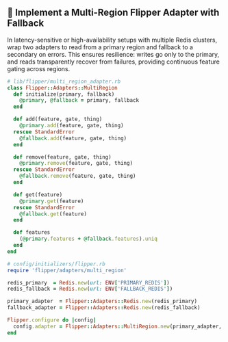 ## 🔧 Implement a Multi-Region Flipper Adapter with Fallback

In latency-sensitive or high-availability setups with multiple Redis clusters, wrap two adapters to read from a primary region and fallback to a secondary on errors. This ensures resilience: writes go only to the primary, and reads transparently recover from failures, providing continuous feature gating across regions.

```ruby
# lib/flipper/multi_region_adapter.rb
class Flipper::Adapters::MultiRegion
  def initialize(primary, fallback)
    @primary, @fallback = primary, fallback
  end

  def add(feature, gate, thing)
    @primary.add(feature, gate, thing)
  rescue StandardError
    @fallback.add(feature, gate, thing)
  end

  def remove(feature, gate, thing)
    @primary.remove(feature, gate, thing)
  rescue StandardError
    @fallback.remove(feature, gate, thing)
  end

  def get(feature)
    @primary.get(feature)
  rescue StandardError
    @fallback.get(feature)
  end

  def features
    (@primary.features + @fallback.features).uniq
  end
end

# config/initializers/flipper.rb
require 'flipper/adapters/multi_region'

redis_primary  = Redis.new(url: ENV['PRIMARY_REDIS'])
redis_fallback = Redis.new(url: ENV['FALLBACK_REDIS'])

primary_adapter  = Flipper::Adapters::Redis.new(redis_primary)
fallback_adapter = Flipper::Adapters::Redis.new(redis_fallback)

Flipper.configure do |config|
  config.adapter = Flipper::Adapters::MultiRegion.new(primary_adapter, fallback_adapter)
end
```
